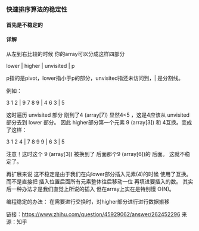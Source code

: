 ### 快速排序算法的稳定性
#### 首先是不稳定的

#### 详解

从左到右比较的时候 你的array可以分成这样四部分

lower | higher | unvisited | p

p指的是pivot，lower指小于p的部分，unvisited指还未访问到，| 是分割线。

例如：

 3 1 2 | 9 7 8 9 | 4 6 3 | 5
 
这时遍历 unvisited 部分  刚到了4 (array[7]) 显然4<5 ，这是4应该从 unvisited 部分去到 lower 部分。 
因此 higher部分第一个元素 9 (array[3]) 和 4互换。变成了这样：

 3 1 2 4 | 7 8 9 9 | 6 3 | 5

注意！这时这个 9 (array[3]) 被换到了 后面那个9 (array[6])的 后面。
这就不稳定了。

再扩展来说 这不稳定是由于我们在向lower部分插入元素(4)的时候 使用了互换。而不是直接把 插入位置后面所有元素整体往后移动一位 再填进要插入的数。
其实后一种办法才是我们直觉上所说的插入 但在array上实在是特别慢 O(N)。

编程稳定的办法：
在需要进行交换时，对higher部分进行进行数据搬移

链接：https://www.zhihu.com/question/45929062/answer/262452296
来源：知乎